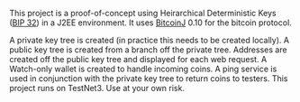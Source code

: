 This project is a proof-of-concept using Heirarchical Deterministic Keys ([BIP 32](https://en.bitcoin.it/wiki/BIP_0032)) in a J2EE environment.  It uses [BitcoinJ](https://code.google.com/p/bitcoinj/) 0.10 for the bitcoin protocol.   

A private key tree is created (in practice this needs to be created locally). A public key tree is created from a branch off the private tree. Addresses are created off the public key tree and displayed for each web request.  A Watch-only wallet is created to handle incoming coins.  A ping service is used in conjunction with the private key tree to return coins to testers.  This project runs on TestNet3. Use at your own risk.